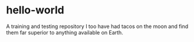 # hello-world
A training and testing repository
I too have had tacos on the moon and find them far superior to anything available on Earth. 
